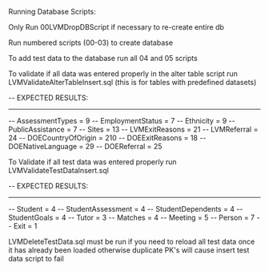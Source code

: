 Running Database Scripts: 

Only Run 00LVMDropDBScript if necessary to re-create entire db

Run numbered scripts (00-03) to create database

To add test data to the database run all 04 and 05 scripts 

To validate if all data was entered properly in the alter table script run LVMValidateAlterTableInsert.sql 
(this is for tables with predefined datasets)

-- EXPECTED RESULTS:
-- ------------------
-- AssessmentTypes = 9
-- EmploymentStatus = 7
-- Ethnicity = 9
-- PublicAssistance = 7
-- Sites = 13
-- LVMExitReasons = 21
-- LVMReferral = 24
-- DOECountryOfOrigin = 210
-- DOEExitReasons = 18
-- DOENativeLanguage = 29
-- DOEReferral = 25

To Validate if all test data was entered properly run LVMValidateTestDataInsert.sql

-- EXPECTED RESULTS:
-- -----------------
-- Student = 4
-- StudentAssessment = 4
-- StudentDependents = 4
-- StudentGoals = 4
-- Tutor = 3
-- Matches = 4
-- Meeting = 5
-- Person = 7
-- Exit = 1

LVMDeleteTestData.sql must be run if you need to reload all test data once it has already been loaded
otherwise duplicate PK's will cause insert test data script to fail